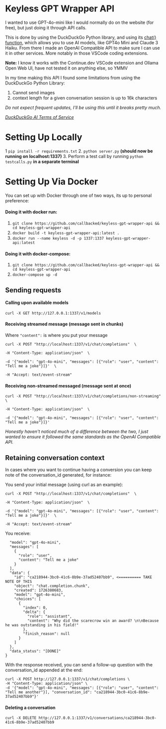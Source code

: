 # Keyless GPT Wrapper API

I wanted to use GPT-4o-mini like I would normally do on the website (for free), but just doing it through API calls. 

This is done by using the DuckDuckGo Python library, and using its [chat() function](https://pypi.org/project/duckduckgo-search), which allows you to use AI models, like GPT4o Mini and Claude 3 Haiku. From there I made an OpenAI Compatible API to make sure I can use it in other services. More notably in those VSCode coding extensions.

**Note:** I know it works with the Continue.dev VSCode extension and Ollama Open Web UI, have not tested it on anything else, so YMMV


In my time making this API I found some limitations from using the DuckDuckGo Python Library: 
1. Cannot send images
2. context length for a given conversation session is up to 16k characters

*Do not expect frequent updates, I'll be using this until it breaks pretty much.*

*[DuckDuckGo AI Terms of Service](https://duckduckgo.com/aichat/privacy-terms)*



# Setting Up Locally
1 ``pip install -r requirements.txt``
2. ``python server.py``  **(should now be running on localhost:1337)**
3. Perform a test call by running ``python testcalls.py`` **in a separate terminal**

# Setting Up Via Docker
You can set up with Docker through one of two ways, its up to personal preference:
#### Doing it with docker run:
1. ``git clone https://github.com/callbacked/keyless-gpt-wrapper-api && cd keyless-gpt-wrapper-api ``
2. ``docker build -t keyless-gpt-wrapper-api:latest .``
3. ``docker run --name keyless -d -p 1337:1337 keyless-gpt-wrapper-api:latest``


#### Doing it with docker-compose:
1. ``git clone https://github.com/callbacked/keyless-gpt-wrapper-api && cd keyless-gpt-wrapper-api ``
4. ``docker-compose up -d`` 


	

## Sending requests
#### Calling upon available models
``curl -X GET http://127.0.0.1:1337/v1/models
``

#### Receiving streamed message (message sent in chunks)

Where ``"content":`` is where you put your message

    curl -X POST "http://localhost:1337/v1/chat/completions"  \
    
    -H "Content-Type: application/json"  \
    
    -d '{"model": "gpt-4o-mini", "messages": [{"role": "user", "content": "Tell me a joke"}]}'  \
    
    -H "Accept: text/event-stream"

#### Receiving non-streamed messaged (message sent at once)

    curl -X POST "http://localhost:1337/v1/chat/completions/non-streaming"  \
    
    -H "Content-Type: application/json"  \
    
    -d '{"model": "gpt-4o-mini", "messages": [{"role": "user", "content": "Tell me a joke"}]}'

*Honestly haven't noticed much of a difference between the two, I just wanted to ensure it followed the same standards as the OpenAI Compatible API.*

## Retaining conversation context
In cases where you want to continue having a conversion you can keep note of the conversation_id generated, for instance:

You send your initial message (using curl as an example):

    curl -X POST "http://localhost:1337/v1/chat/completions"  \
    
    -H "Content-Type: application/json"  \
    
    -d '{"model": "gpt-4o-mini", "messages": [{"role": "user", "content": "Tell me a joke"}]}'  \
    
    -H "Accept: text/event-stream"


You receive:

```{
  "model": "gpt-4o-mini",
  "messages": [
    {
      "role": "user",
      "content": "Tell me a joke"
    }
  ],
  "data": {
    "id": "ca218944-3bc0-41c6-8b9e-37ad52407bb9", <========== TAKE NOTE OF THIS
    "object": "chat.completion.chunk",
    "created": 1726380683,
    "model": "gpt-4o-mini",
    "choices": [
      {
        "index": 0,
        "delta": {
          "role": "assistant",
          "content": "Why did the scarecrow win an award? \n\nBecause he was outstanding in his field!"
        },
        "finish_reason": null
      }
    ]
  },
  "data_status": "[DONE]"
}
```

With the response received,  you can send a follow-up question with the conversation_id appended at the end:

```
curl -X POST http://127.0.0.1:1337/v1/chat/completions \
-H "Content-Type: application/json" \
-d '{"model": "gpt-4o-mini", "messages": [{"role": "user", "content": "Tell me another"}], "conversation_id": "ca218944-3bc0-41c6-8b9e-37ad52407bb9"}'
```
#### Deleting a conversation
``curl -X DELETE http://127.0.0.1:1337/v1/conversations/ca218944-3bc0-41c6-8b9e-37ad52407bb9
``

